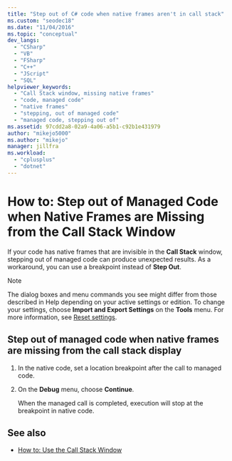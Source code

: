 ```yaml
---
title: "Step out of C# code when native frames aren't in call stack"
ms.custom: "seodec18"
ms.date: "11/04/2016"
ms.topic: "conceptual"
dev_langs:
  - "CSharp"
  - "VB"
  - "FSharp"
  - "C++"
  - "JScript"
  - "SQL"
helpviewer_keywords:
  - "Call Stack window, missing native frames"
  - "code, managed code"
  - "native frames"
  - "stepping, out of managed code"
  - "managed code, stepping out of"
ms.assetid: 97cdd2a8-02a9-4a06-a5b1-c92b1e431979
author: "mikejo5000"
ms.author: "mikejo"
manager: jillfra
ms.workload:
  - "cplusplus"
  - "dotnet"
---
```

# How to: Step out of Managed Code when Native Frames are Missing from the Call Stack Window

If your code has native frames that are invisible in the **Call Stack** window, stepping out of managed code can produce unexpected results. As a workaround, you can use a breakpoint instead of **Step Out**.

> [!NOTE]
> The dialog boxes and menu commands you see might differ from those described in Help depending on your active settings or edition. To change your settings, choose **Import and Export Settings** on the **Tools** menu. For more information, see [Reset settings](../ide/environment-settings.md#reset-settings).

## Step out of managed code when native frames are missing from the call stack display

1. In the native code, set a location breakpoint after the call to managed code.

2. On the **Debug** menu, choose **Continue**.

     When the managed call is completed, execution will stop at the breakpoint in native code.

## See also

- [How to: Use the Call Stack Window](../debugger/how-to-use-the-call-stack-window.md)